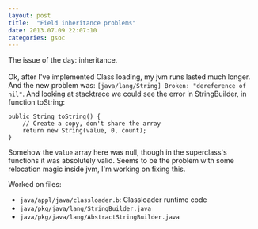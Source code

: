 ```yaml
---
layout: post
title:  "Field inheritance problems"
date: 2013.07.09 22:07:10
categories: gsoc
---
```


The issue of the day: inheritance.  
&nbsp;  
Ok, after I've implemented Class loading, my jvm runs lasted much longer. And the new problem was:
`[java/lang/String] Broken: "dereference of nil"`. And looking at stacktrace we could see the error in StringBuilder, in function toString:
  
    public String toString() {
        // Create a copy, don't share the array
        return new String(value, 0, count);
    }

Somehow the `value` array here was null, though in the superclass's functions it was absolutely valid. Seems to be the problem with some relocation magic inside jvm, I'm working on fixing this.

Worked on files:
- `java/appl/java/classloader.b`: Classloader runtime code
- `java/pkg/java/lang/StringBuilder.java`
- `java/pkg/java/lang/AbstractStringBuilder.java`
